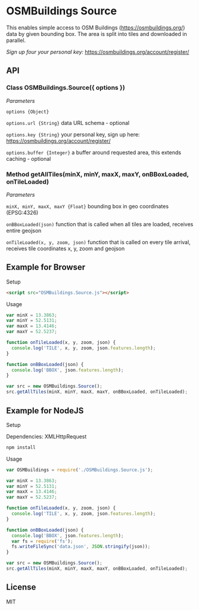# OSMBuildings Source

This enables simple access to OSM Buildings (https://osmbuildings.org/) data by given bounding box.
The area is split into tiles and downloaded in parallel.

*Sign up four your personal key:* https://osmbuildings.org/account/register/

## API

### Class OSMBuildings.Source({ options })

*Parameters*

`options {Object}`

`options.url {String}` data URL schema - optional

`options.key {String}` your personal key, sign up here: https://osmbuildings.org/account/register/

`options.buffer {Integer}` a buffer around requested area, this extends caching - optional


### Method getAllTiles(minX, minY, maxX, maxY, onBBoxLoaded, onTileLoaded)

*Parameters*

`minX, minY, maxX, maxY {Float}` bounding box in geo coordinates (EPSG:4326)

`onBBoxLoaded(json)` function that is called when all tiles are loaded, receives entire geojson

`onTileLoaded(x, y, zoom, json)` function that is called on every tile arrival, receives tile coordinates x, y, zoom and geojson


## Example for Browser

Setup

~~~html
<script src="OSMBuildings.Source.js"></script>
~~~

Usage

~~~js
var minX = 13.3863;
var minY = 52.5131;
var maxX = 13.4146;
var maxY = 52.5237;

function onTileLoaded(x, y, zoom, json) {
  console.log('TILE', x, y, zoom, json.features.length);
}

function onBBoxLoaded(json) {
  console.log('BBOX', json.features.length);
}

var src = new OSMBuildings.Source();
src.getAllTiles(minX, minY, maxX, maxY, onBBoxLoaded, onTileLoaded);
~~~

## Example for NodeJS

Setup

Dependencies: XMLHttpRequest

~~~js
npm install
~~~

Usage

~~~js
var OSMBuildings = require('./OSMBuildings.Source.js');

var minX = 13.3863;
var minY = 52.5131;
var maxX = 13.4146;
var maxY = 52.5237;

function onTileLoaded(x, y, zoom, json) {
  console.log('TILE', x, y, zoom, json.features.length);
}

function onBBoxLoaded(json) {
  console.log('BBOX', json.features.length);
  var fs = require('fs');
  fs.writeFileSync('data.json', JSON.stringify(json));
}

var src = new OSMBuildings.Source();
src.getAllTiles(minX, minY, maxX, maxY, onBBoxLoaded, onTileLoaded);
~~~


## License

MIT